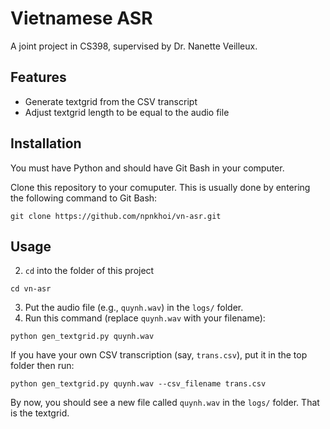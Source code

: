 # Vietnamese ASR
A joint project in CS398, supervised by Dr. Nanette Veilleux.

## Features
- Generate textgrid from the CSV transcript
- Adjust textgrid length to be equal to the audio file

## Installation
You must have Python and should have Git Bash in your computer.

Clone this repository to your comuputer. This is usually done by entering the following command to Git Bash:
```
git clone https://github.com/npnkhoi/vn-asr.git
```

## Usage
2. `cd` into the folder of this project
```
cd vn-asr
```
3. Put the audio file (e.g., `quynh.wav`) in the `logs/` folder.
4. Run this command (replace `quynh.wav` with your filename):
```
python gen_textgrid.py quynh.wav
```
If you have your own CSV transcription (say, `trans.csv`), put it in the top folder then run:
```
python gen_textgrid.py quynh.wav --csv_filename trans.csv
```
By now, you should see a new file called `quynh.wav` in the `logs/` folder. That is the textgrid.